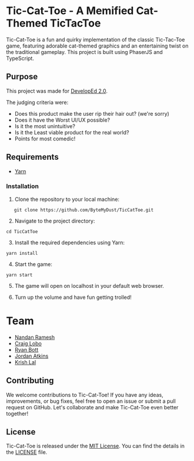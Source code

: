 # Tic-Cat-Toe - A Memified Cat-Themed TicTacToe

Tic-Cat-Toe is a fun and quirky implementation of the classic Tic-Tac-Toe game, featuring adorable cat-themed graphics and an entertaining twist on the traditional gameplay. This project is built using PhaserJS and TypeScript.

## Purpose

This project was made for [DevelopEd 2.0](https://www.eventbrite.com/e/developed-20-tickets-686287082137?aff=ebdssbdestsearch).

The judging criteria were:
- Does this product make the user rip their hair out? (we're sorry)
- Does it have the Worst UI/UX possible?
- Is it the most unintuitive?
- Is it the Least viable product for the real world?
- Points for most comedic!

## Requirements

- [Yarn](https://yarnpkg.com/)

### Installation

1. Clone the repository to your local machine:
```
   git clone https://github.com/ByteMyDust/TicCatToe.git
```

2. Navigate to the project directory:
```
cd TicCatToe
```

3. Install the required dependencies using Yarn:
```
yarn install
```

4. Start the game:
```
yarn start
```
5. The game will open on localhost in your default web browser.

6. Turn up the volume and have fun getting trolled!

# Team

- [Nandan Ramesh](https://github.com/Nandan-18)
- [Craig Lobo](https://github.com/craiglobo1)
- [Ryan Bott](https://github.com/bottbott)
- [Jordan Atkins](https://github.com/Jordzira)
- [Krish Lal](https://github.com/KrishLal)

## Contributing

We welcome contributions to Tic-Cat-Toe! If you have any ideas, improvements, or bug fixes, feel free to open an issue or submit a pull request on GitHub. Let's collaborate and make Tic-Cat-Toe even better together!

## License

Tic-Cat-Toe is released under the [MIT License](https://opensource.org/licenses/MIT). You can find the details in the [LICENSE](LICENSE) file.